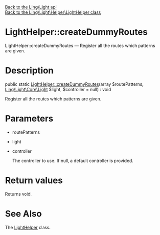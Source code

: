 [Back to the Ling/Light api](https://github.com/lingtalfi/Light/blob/master/doc/api/Ling/Light.md)<br>
[Back to the Ling\Light\Helper\LightHelper class](https://github.com/lingtalfi/Light/blob/master/doc/api/Ling/Light/Helper/LightHelper.md)


LightHelper::createDummyRoutes
================



LightHelper::createDummyRoutes — Register all the routes which patterns are given.




Description
================


public static [LightHelper::createDummyRoutes](https://github.com/lingtalfi/Light/blob/master/doc/api/Ling/Light/Helper/LightHelper/createDummyRoutes.md)(array $routePatterns, [Ling\Light\Core\Light](https://github.com/lingtalfi/Light/blob/master/doc/api/Ling/Light/Core/Light.md) $light, $controller = null) : void




Register all the routes which patterns are given.




Parameters
================


- routePatterns

    

- light

    

- controller

    The controller to use. If null, a default controller is provided.


Return values
================

Returns void.








See Also
================

The [LightHelper](https://github.com/lingtalfi/Light/blob/master/doc/api/Ling/Light/Helper/LightHelper.md) class.



